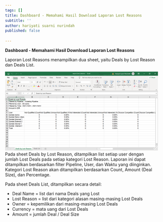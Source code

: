 ```yaml
---
tags: []
title: Dashboard - Memahami Hasil Download Laporan Lost Reasons
subtitle: ''
author: hariyati suarni nurindah
published: false

---
```

**Dashboard - Memahami Hasil Download Laporan Lost Reasons**

Laporan Lost Reasons menampilkan dua sheet, yaitu Deals by Lost Reason dan Deals List.

![](/uploads/source1.PNG)Pada sheet Deals by Lost Reason, ditampilkan list setiap user dengan jumlah Lost Deals pada setiap kategori Lost Reason. Laporan ini dapat ditampilkan berdasarkan filter Pipeline, User, dan Waktu yang diinginkan. Kategori Lost Reason akan ditampilkan berdasarkan Count, Amount (Deal Size), dan Percentage.

Pada sheet Deals List, ditampilkan secara detail:

* Deal Name = list dari nama Deals yang Lost
* Lost Reason = list dari kategori alasan masing-masing Lost Deals
* Owner = kepemilikan dari masing-masing Lost Deals
* Currency = mata uang dari Lost Deals
* Amount = jumlah Deal / Deal Size